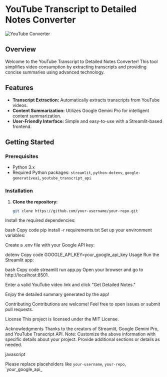 # YouTube Transcript to Detailed Notes Converter

![YouTube Converter](link-to-your-logo-or-image.png)

## Overview

Welcome to the YouTube Transcript to Detailed Notes Converter! This tool simplifies video consumption by extracting transcripts and providing concise summaries using advanced technology.

## Features

- **Transcript Extraction:** Automatically extracts transcripts from YouTube videos.
- **Content Summarization:** Utilizes Google Gemini Pro for intelligent content summarization.
- **User-Friendly Interface:** Simple and easy-to-use with a Streamlit-based frontend.

## Getting Started

### Prerequisites

- Python 3.x
- Required Python packages: `streamlit`, `python-dotenv`, `google-generativeai`, `youtube_transcript_api`

### Installation

1. **Clone the repository:**

   ```bash
   git clone https://github.com/your-username/your-repo.git
Install the required dependencies:

bash
Copy code
pip install -r requirements.txt
Set up your environment variables:

Create a .env file with your Google API key:

dotenv
Copy code
GOOGLE_API_KEY=your_google_api_key
Usage
Run the Streamlit app:

bash
Copy code
streamlit run app.py
Open your browser and go to http://localhost:8501.

Enter a valid YouTube video link and click "Get Detailed Notes."

Enjoy the detailed summary generated by the app!

Contributing
Contributions are welcome! Feel free to open issues or submit pull requests.

License
This project is licensed under the MIT License.

Acknowledgments
Thanks to the creators of Streamlit, Google Gemini Pro, and YouTube Transcript API.
Note: Customize the above information with specific details about your project. Provide additional sections or details as needed.

javascript


Please replace placeholders like `your-username`, `your-repo`, `your_google_api_
